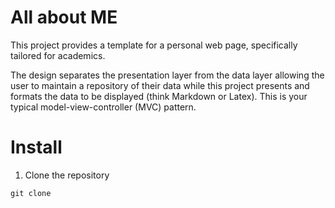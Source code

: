 # All about ME

This project provides a template for a personal web page, specifically tailored
for academics. 

The design separates the presentation layer from the data layer allowing the
user to maintain a repository of their data while this project presents and
formats the data to be displayed (think Markdown or Latex). This is your typical
model-view-controller (MVC) pattern.

# Install

1. Clone the repository

```
git clone 
```
